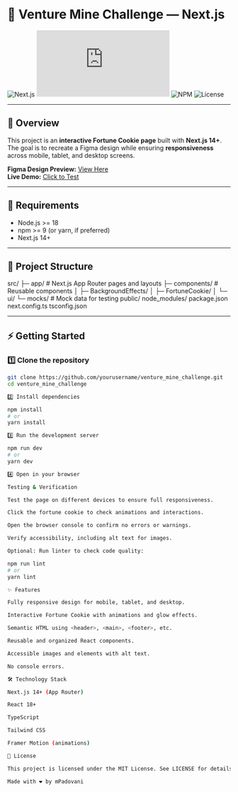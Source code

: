 # 🚀 Venture Mine Challenge — Next.js

![Next.js](https://img.shields.io/badge/Next.js-14+-black?style=for-the-badge&logo=next.js)
![Node.js](https://img.shields.io/badge/Node.js->=18-339933?style=for-the-badge&logo=node.js)
![NPM](https://img.shields.io/badge/npm->=9-CB3837?style=for-the-badge&logo=npm)
![License](https://img.shields.io/badge/License-MIT-blue.svg)

---

## 🌟 Overview

This project is an **interactive Fortune Cookie page** built with **Next.js 14+**.  
The goal is to recreate a Figma design while ensuring **responsiveness** across mobile, tablet, and desktop screens.

**Figma Design Preview:** [View Here](https://www.figma.com/make/47d3KIMpuXxZzDEmlkJYGu/Fortune-Cookie---Community-?node-id=0-1&p=f&t=WjI0L34wDZMTQEME-0)  
**Live Demo:** [Click to Test](https://venture-mine-challenge-747x.vercel.app/)

---

## 🧰 Requirements

- Node.js >= 18  
- npm >= 9 (or yarn, if preferred)  
- Next.js 14+  

---

## 📁 Project Structure

src/
├─ app/ # Next.js App Router pages and layouts
├─ components/ # Reusable components
│ ├─ BackgroundEffects/
│ ├─ FortuneCookie/
│ └─ ui/
└─ mocks/ # Mock data for testing
public/
node_modules/
package.json
next.config.ts
tsconfig.json


---

## ⚡ Getting Started

### 1️⃣ Clone the repository
```bash
git clone https://github.com/yourusername/venture_mine_challenge.git
cd venture_mine_challenge

2️⃣ Install dependencies

npm install
# or
yarn install

3️⃣ Run the development server

npm run dev
# or
yarn dev

4️⃣ Open in your browser

Testing & Verification

Test the page on different devices to ensure full responsiveness.

Click the fortune cookie to check animations and interactions.

Open the browser console to confirm no errors or warnings.

Verify accessibility, including alt text for images.

Optional: Run linter to check code quality:

npm run lint
# or
yarn lint

✨ Features

Fully responsive design for mobile, tablet, and desktop.

Interactive Fortune Cookie with animations and glow effects.

Semantic HTML using <header>, <main>, <footer>, etc.

Reusable and organized React components.

Accessible images and elements with alt text.

No console errors.

🛠 Technology Stack

Next.js 14+ (App Router)

React 18+

TypeScript

Tailwind CSS

Framer Motion (animations)

📜 License

This project is licensed under the MIT License. See LICENSE for details.

Made with ❤️ by mPadovani